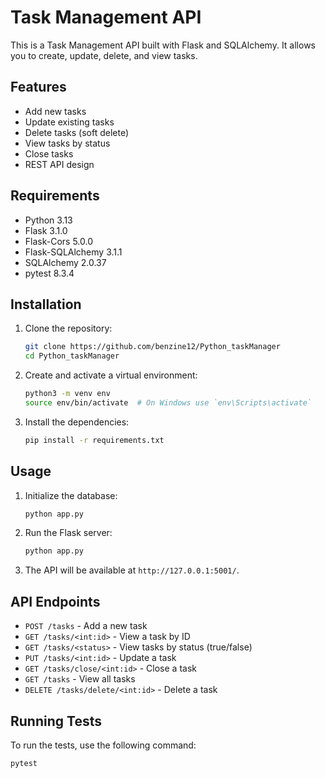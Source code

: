 # Task Management API

This is a Task Management API built with Flask and SQLAlchemy. It allows you to create, update, delete, and view tasks.

## Features

- Add new tasks
- Update existing tasks
- Delete tasks (soft delete)
- View tasks by status
- Close tasks
- REST API design

## Requirements

- Python 3.13
- Flask 3.1.0
- Flask-Cors 5.0.0
- Flask-SQLAlchemy 3.1.1
- SQLAlchemy 2.0.37
- pytest 8.3.4

## Installation

1. Clone the repository:
    ```sh
    git clone https://github.com/benzine12/Python_taskManager
    cd Python_taskManager
    ```

2. Create and activate a virtual environment:
    ```sh
    python3 -m venv env
    source env/bin/activate  # On Windows use `env\Scripts\activate`
    ```

3. Install the dependencies:
    ```sh
    pip install -r requirements.txt
    ```

## Usage

1. Initialize the database:
    ```sh
    python app.py
    ```

2. Run the Flask server:
    ```sh
    python app.py
    ```

3. The API will be available at `http://127.0.0.1:5001/`.

## API Endpoints

- `POST /tasks` - Add a new task
- `GET /tasks/<int:id>` - View a task by ID
- `GET /tasks/<status>` - View tasks by status (true/false)
- `PUT /tasks/<int:id>` - Update a task
- `GET /tasks/close/<int:id>` - Close a task
- `GET /tasks` - View all tasks
- `DELETE /tasks/delete/<int:id>` - Delete a task

## Running Tests

To run the tests, use the following command:
```sh
pytest